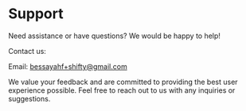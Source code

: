 # Support
Need assistance or have questions? We would be happy to help!

Contact us:

Email: bessayahf+shifty@gmail.com

We value your feedback and are committed to providing the best user experience possible. Feel free to reach out to us with any inquiries or suggestions.
